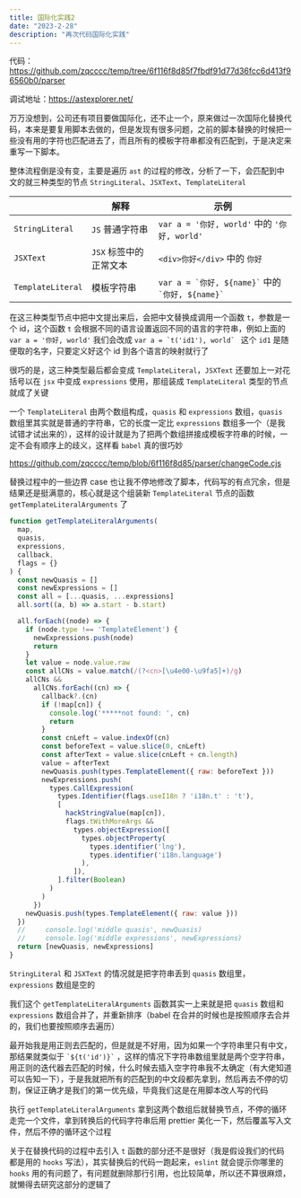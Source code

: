 ```yaml
---
title: 国际化实践2
date: "2023-2-28"
description: "再次代码国际化实践"
---
```


代码：https://github.com/zqcccc/temp/tree/6f116f8d85f7fbdf91d77d36fcc6d413f96560b0/parser

调试地址：https://astexplorer.net/

万万没想到，公司还有项目要做国际化，还不止一个，原来做过一次国际化替换代码，本来是要复用脚本去做的，但是发现有很多问题，之前的脚本替换的时候把一些没有用的字符也匹配进去了，而且所有的模板字符串都没有匹配到，于是决定来重写一下脚本。

整体流程倒是没有变，主要是遍历 `ast` 的过程的修改，分析了一下，会匹配到中文的就三种类型的节点 `StringLiteral`、`JSXText`、`TemplateLiteral`

|                   | 解释                   | 示例                                                     |
| ----------------- | ---------------------- | -------------------------------------------------------- |
| `StringLiteral`   | `JS` 普通字符串        | `var a = '你好, world'` 中的 `'你好, world'`             |
| `JSXText`         | `JSX` 标签中的正常文本 | `<div>你好</div>` 中的 `你好`                            |
| `TemplateLiteral` | 模板字符串             | `` var a = `你好, ${name}` `` 中的 `` `你好, ${name}` `` |

在这三种类型节点中把中文提出来后，会把中文替换成调用一个函数 `t`，参数是一个 id，这个函数 `t` 会根据不同的语言设置返回不同的语言的字符串，例如上面的 `var a = '你好, world'` 我们会改成 ``var a = `t('id1'), world` `` 这个 `id1` 是随便取的名字，只要定义好这个 id 到各个语言的映射就行了

很巧的是，这三种类型最后都会变成 `TemplateLiteral`，`JSXText` 还要加上一对花括号以在 `jsx` 中变成 `expressions` 使用，那组装成 `TemplateLiteral` 类型的节点就成了关键

一个 `TemplateLiteral` 由两个数组构成，`quasis` 和 `expressions` 数组，`quasis` 数组里其实就是普通的字符串，它的长度一定比 `expressions` 数组多一个（是我试错才试出来的），这样的设计就是为了把两个数组拼接成模板字符串的时候，一定不会有顺序上的歧义，这样看 `babel` 真的很巧妙

https://github.com/zqcccc/temp/blob/6f116f8d85/parser/changeCode.cjs

替换过程中的一些边界 case 也让我不停地修改了脚本，代码写的有点冗余，但是结果还是挺满意的，核心就是这个组装新 `TemplateLiteral` 节点的函数 `getTemplateLiteralArguments` 了

```js
function getTemplateLiteralArguments(
  map,
  quasis,
  expressions,
  callback,
  flags = {}
) {
  const newQuasis = []
  const newExpressions = []
  const all = [...quasis, ...expressions]
  all.sort((a, b) => a.start - b.start)

  all.forEach((node) => {
    if (node.type !== 'TemplateElement') {
      newExpressions.push(node)
      return
    }
    let value = node.value.raw
    const allCNs = value.match(/(?<cn>[\u4e00-\u9fa5]+)/g)
    allCNs &&
      allCNs.forEach((cn) => {
        callback?.(cn)
        if (!map[cn]) {
          console.log('*****not found: ', cn)
          return
        }
        const cnLeft = value.indexOf(cn)
        const beforeText = value.slice(0, cnLeft)
        const afterText = value.slice(cnLeft + cn.length)
        value = afterText
        newQuasis.push(types.TemplateElement({ raw: beforeText }))
        newExpressions.push(
          types.CallExpression(
            types.Identifier(flags.useI18n ? 'i18n.t' : 't'),
            [
              hackStringValue(map[cn]),
              flags.tWithMoreArgs &&
                types.objectExpression([
                  types.objectProperty(
                    types.identifier('lng'),
                    types.identifier('i18n.language')
                  ),
                ]),
            ].filter(Boolean)
          )
        )
      })
    newQuasis.push(types.TemplateElement({ raw: value }))
  })
  //     console.log('middle quasis', newQuasis)
  //     console.log('middle expressions', newExpressions)
  return [newQuasis, newExpressions]
}
```

`StringLiteral` 和 `JSXText` 的情况就是把字符串丢到 `quasis` 数组里，`expressions` 数组是空的

我们这个 `getTemplateLiteralArguments` 函数其实一上来就是把 `quasis` 数组和 `expressions` 数组合并了，并重新排序（babel 在合并的时候也是按照顺序去合并的，我们也要按照顺序去遍历）

最开始我是用正则去匹配的，但是就是不好用，因为如果一个字符串里只有中文，那结果就类似于 `` `${t('id')}` `` ，这样的情况下字符串数组里就是两个空字符串，用正则的迭代器去匹配的时候，什么时候去插入空字符串我不太确定（有大佬知道可以告知一下），于是我就把所有的匹配到的中文段都先拿到，然后再去不停的切割，保证正确才是我们的第一优先级，毕竟我们这是在用脚本改人写的代码

执行 `getTemplateLiteralArguments` 拿到这两个数组后就替换节点，不停的循环走完一个文件，拿到转换后的代码字符串后用 prettier 美化一下，然后覆盖写入文件，然后不停的循环这个过程

关于在替换代码的过程中去引入 `t` 函数的部分还不是很好（我是假设我们的代码都是用的 `hooks` 写法），其实替换后的代码一跑起来，`eslint` 就会提示你哪里的 `hooks` 用的有问题了，有问题就删除那行引用，也比较简单，所以还不算很麻烦，就懒得去研究这部分的逻辑了
